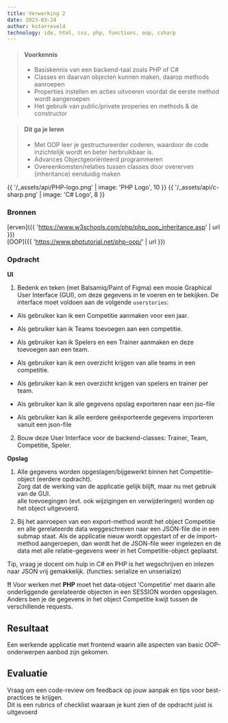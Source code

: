 ```yaml
---
title: Verwerking 2
date: 2023-03-24
author: kstarreveld
technology: ide, html, css, php, functions, oop, csharp
---
```



> #### Voorkennis
> * Basiskennis van een backend-taal zoals PHP of C#
> * Classes en daarvan objecten kunnen maken, daarop methods aanroepen
> * Properties instellen en acties uitvoeren voordat de eerste method wordt aangeroepen
> * Het gebruik van public/private properies en methods & de constructor


> #### Dit ga je leren
> * Met OOP leer je gestructureerder coderen, waardoor de code inzichtelijk wordt en beter herbruikbaar is.
> * Advances Objectgeoriënteerd programmeren
> * Overeenkomsten/relaties tussen classes door overerven (inheritance) eenduidig maken

{{ '/_assets/api/PHP-logo.png' | image: 'PHP Logo', 10 }}
{{ '/_assets/api/c-sharp.png' | image: 'C# Logo', 8 }}

### Bronnen
[erven]({{ 'https://www.w3schools.com/php/php_oop_inheritance.asp' | url }})<br>
[OOP]({{ 'https://www.phptutorial.net/php-oop/' | url }})<br>

### Opdracht
**UI**<br>
1. Bedenk en teken (met Balsamiq/Paint of Figma) een mooie Graphical User Interface (GUI),
   om deze gegevens in te voeren en te bekijken. De interface moet voldoen aan de volgende `userstories`:<br>
* Als gebruiker kan ik een Competitie aanmaken voor een jaar.
* Als gebruiker kan ik Teams toevoegen aan een competitie.
* Als gebruiker kan ik Spelers en een Trainer aanmaken en deze toevoegen aan een team.


* Als gebruiker kan ik een overzicht krijgen van alle teams in een competitie.
* Als gebruiker kan ik een overzicht krijgen van spelers en trainer per team.

* Als gebruiker kan ik alle gegevens opslag exporteren naar een jso-file
* Als gebruiker kan ik alle eerdere geëxporteerde gegevens importeren vanuit een json-file

2. Bouw deze User Interface voor de backend-classes: Trainer, Team, Competitie, Speler.

**Opslag**<br>
1. Alle gegevens worden opgeslagen/bijgewerkt binnen het Competitie-object (eerdere opdracht).<br>
Zorg dat de werking van de applicatie gelijk blijft, maar nu met gebruik van de GUI.<br>
alle toevoegingen (evt. ook wijzigingen en verwijderingen) worden op het object uitgevoerd.

2. Bij het aanroepen van een export-method wordt het object Competitie en alle gerelateerde data 
weggeschreven naar een JSON-file die in een submap staat.
Als de applicatie nieuw wordt opgestart of er de import-method aangeroepen, 
dan wordt het de JSON-file weer ingelezen en de data met alle relatie-gegevens weer in het Competitie-object geplaatst.

Tip, vraag je docent om hulp in C# en PHP is het wegschrijven en inlezen naar JSON vrij gemakkelijk.
(functies: serialize en unserialize)

**!!** Voor werken met **PHP** moet het data-object 'Competitie' met daarin alle onderliggende
gerelateerde objecten in een SESSION worden opgeslagen.
Anders ben je de gegevens in het object Competitie kwijt tussen de verschillende requests.

## Resultaat
Een werkende applicatie met frontend waarin alle aspecten van basic OOP-onderwerpen aanbod zijn gekomen.

## Evaluatie
Vraag om een code-review om feedback op jouw aanpak en tips voor best-practices te krijgen.<br>
Dit is een rubrics of checklist waaraan je kunt zien of de opdracht juist is uitgevoerd
